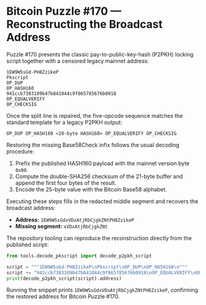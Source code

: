 # Bitcoin Puzzle #170 — Reconstructing the Broadcast Address

Puzzle #170 presents the classic pay-to-public-key-hash (P2PKH) locking
script together with a censored legacy mainnet address:

```
1EW9W5sGd-PH8ZzikeP
Pkscript
OP_DUP
OP_HASH160
941ccb7383109b47b841044c9f865785676b0918
OP_EQUALVERIFY
OP_CHECKSIG
```

Once the split line is repaired, the five-opcode sequence matches the
standard template for a legacy P2PKH output:

```
OP_DUP OP_HASH160 <20-byte HASH160> OP_EQUALVERIFY OP_CHECKSIG
```

Restoring the missing Base58Check infix follows the usual decoding
procedure:

1. Prefix the published HASH160 payload with the mainnet version byte
   `0x00`.
2. Compute the double-SHA256 checksum of the 21-byte buffer and append the
   first four bytes of the result.
3. Encode the 25-byte value with the Bitcoin Base58 alphabet.

Executing these steps fills in the redacted middle segment and recovers the
broadcast address:

- **Address:** `1EW9W5sGdxVDxAtjRbCjgkZNtPH8ZzikeP`
- **Missing segment:** `xVDxAtjRbCjgkZNt`

The repository tooling can reproduce the reconstruction directly from the
published script:

```python
from tools.decode_pkscript import decode_p2pkh_script

script = """1EW9W5sGd-PH8ZzikeP\nPkscript\nOP_DUP\nOP_HASH160\n"""
script += "941ccb7383109b47b841044c9f865785676b0918\nOP_EQUALVERIFY\nOP_CHECKSIG"
print(decode_p2pkh_script(script).address)
```

Running the snippet prints `1EW9W5sGdxVDxAtjRbCjgkZNtPH8ZzikeP`, confirming
the restored address for Bitcoin Puzzle #170.
